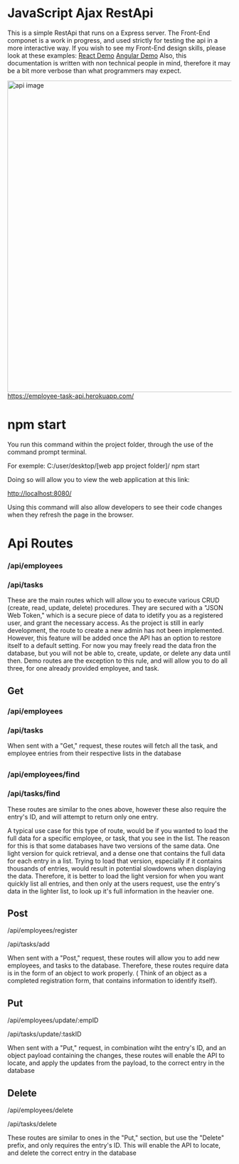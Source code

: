 # JavaScript Ajax RestApi
This is a simple RestApi that runs on a Express server. The Front-End componet is a work in progress, and used strictly for testing the api in a more interactive way.
If you wish to see my Front-End design skills, please look at these examples:
<a href="https://clever-shirley-2f5664.netlify.app/">React Demo</a>
<a href="https://boring-hamilton-295e9a.netlify.app/">Angular Demo</a>
Also, this documentation is written with non technical people in mind, therefore it may be a bit more verbose than what programmers may expect.
<div>
      <img width="700" alt="api image" src="https://user-images.githubusercontent.com/44081182/133896882-41135e59-09e9-4fed-b71d-35c3527dd993.PNG">
</div>
<a href="https://employee-task-api.herokuapp.com/">https://employee-task-api.herokuapp.com/</a>

# npm start
You run this command within the project folder, through the use of the command prompt terminal.
<p>For exemple: C:/user/desktop/[web app project folder]/ npm start</p>
<p>Doing so will allow you to view the web application at this link:</p> 
<a href="http://localhost:8080/">http://localhost:8080/</a>
<p>Using this command will also allow developers to see their code changes when they refresh the page in the browser.</p>

# Api Routes
<h3>/api/employees</h3>
<h3>/api/tasks</h3>
These are the main routes which will allow you to execute various CRUD (create, read, update, delete) procedures. They are secured with a "JSON Web Token," which is a secure piece of data to idetify you as a registered user, and grant the necessary access. As the project is still in early development, the route to create a new admin has not been implemented. However, this feature will be added once the API has an option to restore itself to a default setting. For now you may freely read the data fron the database, but you will not be able to, create, update, or delete any data until then. Demo routes are the exception to this rule, and will allow you to do all three, for one already provided employee, and task.

## Get
 <h3>/api/employees</h3>
 <h3>/api/tasks</h3>
  <p>When sent with a "Get," request, these routes will fetch all the task, and employee entries from their respective lists in the database</p>
  
## 

 <h3>/api/employees/find</h3>
 <h3>/api/tasks/find</h3> 
 <p>These routes are similar to the ones above, however these also require the entry's ID, and will attempt to return only one entry.</p>

 <p>A typical use case for this type of route, would be if you wanted to load the full data for a specific employee, or task, that you see in the list. The reason for this is that some databases have two versions of the same data. One light version for quick retrieval, and a dense one that contains the full data for each entry in a list. Trying to load that version, especially if it contains thousands of entries, would result in potential slowdowns when displaying the data. Therefore, it is better to load the light version for when you want quickly list all entries, and then only at the users request, use the entry's data in the lighter list, to look up it's full information in the heavier one.</p>
 
## Post

 <p>/api/employees/register</p>
 <p>/api/tasks/add</p> 
 <p>When sent with a "Post," request, these routes will allow you to add new employees, and tasks to the database. Therefore, these routes require data is in the form of an object to work properly. ( Think of an object as a completed registration form, that contains information to identify itself).</p>
 
## Put

 <p>/api/employees/update/:empID</p>
 <p>/api/tasks/update/:taskID</p> 
 <p>When sent with a "Put," request, in combination wiht the entry's ID, and an object payload containing the changes, these routes will enable the API to locate, and apply the updates from the payload, to the correct entry in the database</p>

## Delete

 <p>/api/employees/delete</p>
 <p>/api/tasks/delete</p> 
 <p>These routes are similar to ones in the "Put," section, but use the "Delete" prefix, and only requires the entry's ID. This will enable the API to locate, and delete the correct entry in the database</p>
